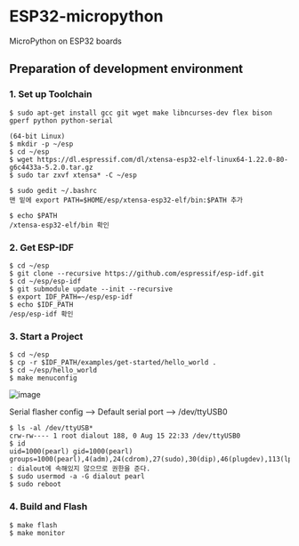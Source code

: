 # ESP32-micropython
MicroPython on ESP32 boards

## Preparation of development environment
### 1. Set up Toolchain
		
	$ sudo apt-get install gcc git wget make libncurses-dev flex bison gperf python python-serial

	(64-bit Linux)
	$ mkdir -p ~/esp
	$ cd ~/esp
	$ wget https://dl.espressif.com/dl/xtensa-esp32-elf-linux64-1.22.0-80-g6c4433a-5.2.0.tar.gz
	$ sudo tar zxvf xtensa* -C ~/esp

	$ sudo gedit ~/.bashrc
	맨 밑에 export PATH=$HOME/esp/xtensa-esp32-elf/bin:$PATH 추가

	$ echo $PATH
	/xtensa-esp32-elf/bin 확인

### 2. Get ESP-IDF  
	
	$ cd ~/esp
	$ git clone --recursive https://github.com/espressif/esp-idf.git
	$ cd ~/esp/esp-idf
	$ git submodule update --init --recursive
	$ export IDF_PATH=~/esp/esp-idf
	$ echo $IDF_PATH
	/esp/esp-idf 확인

### 3. Start a Project
		
	$ cd ~/esp
	$ cp -r $IDF_PATH/examples/get-started/hello_world .
	$ cd ~/esp/hello_world
	$ make menuconfig

![image](https://user-images.githubusercontent.com/35492329/44190301-0efa8980-a161-11e8-9923-cec0161f5b6d.png)
	
Serial flasher config --> Default serial port --> /dev/ttyUSB0

	$ ls -al /dev/ttyUSB*
	crw-rw---- 1 root dialout 188, 0 Aug 15 22:33 /dev/ttyUSB0
	$ id
	uid=1000(pearl) gid=1000(pearl) groups=1000(pearl),4(adm),24(cdrom),27(sudo),30(dip),46(plugdev),113(lpadmin),128(sambashare)
	: dialout에 속해있지 않으므로 권한을 준다.
	$ sudo usermod -a -G dialout pearl
	$ sudo reboot 


### 4. Build and Flash
		
	$ make flash
	$ make monitor
	
